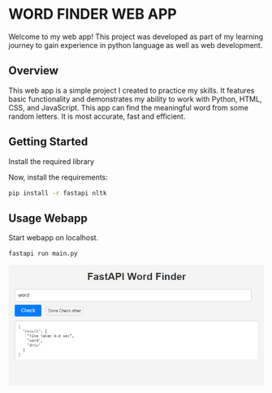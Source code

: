 # WORD FINDER WEB APP

Welcome to my web app! This project was developed as part of my learning journey to gain experience in python language as well as web development.


## Overview

This web app is a simple project I created to practice my skills. It features basic functionality and demonstrates my ability to work with Python, HTML, CSS, and JavaScript. 
This app can find the meaningful word from some random letters. It is most accurate, fast and efficient.


## Getting Started

Install the required library

Now, install the requirements:
```bash
pip install -r fastapi nltk
```


## Usage Webapp

Start webapp on localhost.
```bash
fastapi run main.py
```

<p align="center">
  <img src="./img.png" alt="Ussage Example">
</p>
